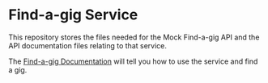 # Find-a-gig Service
This repository stores the files needed for the Mock Find-a-gig API and the API documentation files relating to that service.

The [Find-a-gig Documentation](overview.md) will tell you how to use the service and find a gig.
